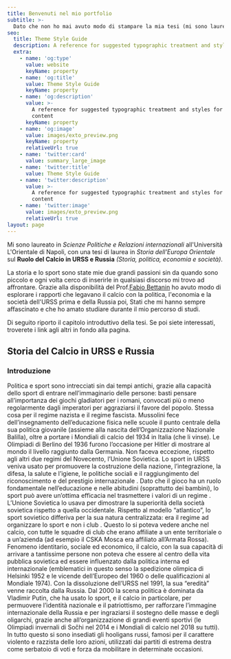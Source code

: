 ```yaml
---
title: Benvenuti nel mio portfolio
subtitle: >-
  Dato che non ho mai avuto modo di stampare la mia tesi (mi sono laureato in pieno primo lockdown), ho deciso di pubblicarla online, in questo sito che voglio utilizzare anche come mio portfolio.
seo:
  title: Theme Style Guide
  description: A reference for suggested typographic treatment and styles for your content
  extra:
    - name: 'og:type'
      value: website
      keyName: property
    - name: 'og:title'
      value: Theme Style Guide
      keyName: property
    - name: 'og:description'
      value: >-
        A reference for suggested typographic treatment and styles for your
        content
      keyName: property
    - name: 'og:image'
      value: images/exto_preview.png
      keyName: property
      relativeUrl: true
    - name: 'twitter:card'
      value: summary_large_image
    - name: 'twitter:title'
      value: Theme Style Guide
    - name: 'twitter:description'
      value: >-
        A reference for suggested typographic treatment and styles for your
        content
    - name: 'twitter:image'
      value: images/exto_preview.png
      relativeUrl: true
layout: page
---
```


Mi sono laureato in *Scienze Politiche e Relazioni internazionali* all'Università L'Orientale di Napoli, con una tesi di laurea in *Storia dell'Europa Orientale* sul **Ruolo del Calcio in URSS e Russia** *(Storia, politica, economia e società)*.

La storia e lo sport sono state mie due grandi passioni sin da quando sono piccolo e ogni volta cerco di inserirle in qualsiasi discorso mi trovo ad affrontare. Grazie alla disponibilità del Prof.[Fabio Bettanin](https://docenti.unior.it/index2.php?user_id=fbettanin&content_id_start=1) ho avuto modo di esplorare i rapporti che legavano il calcio con la politica, l'economia e la società dell'URSS prima e della Russia poi, Stati che mi hanno sempre affascinato e che ho amato studiare durante il mio percorso di studi.

Di seguito riporto il capitolo introduttivo della tesi. Se poi siete interessati, troverete i link agli altri in fondo alla pagina.



## Storia del Calcio in URSS e Russia

### Introduzione

Politica e sport sono intrecciati sin dai tempi antichi, grazie alla capacità dello sport di entrare nell’immaginario delle persone: basti pensare all’importanza dei giochi gladiatori per i romani, convocati più o meno regolarmente dagli imperatori per aggraziarsi il favore del popolo. Stessa cosa per il regime nazista e il regime fascista. Mussolini fece dell’insegnamento dell’educazione fisica nelle scuole il punto centrale della sua politica giovanile (assieme alla nascita dell’Organizzazione Nazionale Balilla), oltre a portare i Mondiali di calcio del 1934 in Italia (che li vinse). Le Olimpiadi di Berlino del 1936 furono l’occasione per Hitler di mostrare al mondo il livello raggiunto dalla Germania. Non faceva eccezione, rispetto agli altri due regimi del Novecento, l’Unione Sovietica. Lo sport in URSS veniva usato per promuovere la costruzione della nazione, l’integrazione, la difesa, la salute e l’igiene, le politiche sociali e il raggiungimento del riconoscimento e del prestigio internazionale . Dato che il gioco ha un ruolo fondamentale nell’educazione e nelle abitudini (soprattutto dei bambini), lo sport può avere un’ottima efficacia nel trasmettere i valori di un regime . L’Unione Sovietica lo usava per dimostrare la superiorità della società sovietica rispetto a quella occidentale. Rispetto al modello “atlantico”, lo sport sovietico differiva per la sua natura centralizzata: era il regime ad organizzare lo sport e non i club . Questo lo si poteva vedere anche nel calcio, con tutte le squadre di club che erano affiliate a un ente territoriale o a un’azienda (ad esempio il CSKA Mosca era affiliato all’Armata Rossa). Fenomeno identitario, sociale ed economico, il calcio, con la sua capacità di arrivare a tantissime persone non poteva che essere al centro della vita pubblica sovietica ed essere influenzato dalla politica interna ed internazionale (emblematici in questo senso la spedizione olimpica di Helsinki 1952 e le vicende dell’Europeo del 1960 o delle qualificazioni al Mondiale 1974). Con la dissoluzione dell’URSS nel 1991, la sua “eredità” venne raccolta dalla Russia. Dal 2000 la scena politica è dominata da Vladimir Putin, che ha usato lo sport, e il calcio in particolare, per permuovere l’identità nazionale e il patriottismo, per rafforzare l’immagine internazionale della Russia e per ingraziarsi il sostegno delle masse e degli oligarchi, grazie anche all’organizzazione di grandi eventi sportivi (le Olimpiadi invernali di Sočhi nel 2014 e i Mondiali di calcio nel 2018 su tutti). In tutto questo si sono insediati gli hooligans russi, famosi per il carattere violento e razzista delle loro azioni, utilizzati dai partiti di estrema destra come serbatoio di voti e forza da mobilitare in determinate occasioni.



